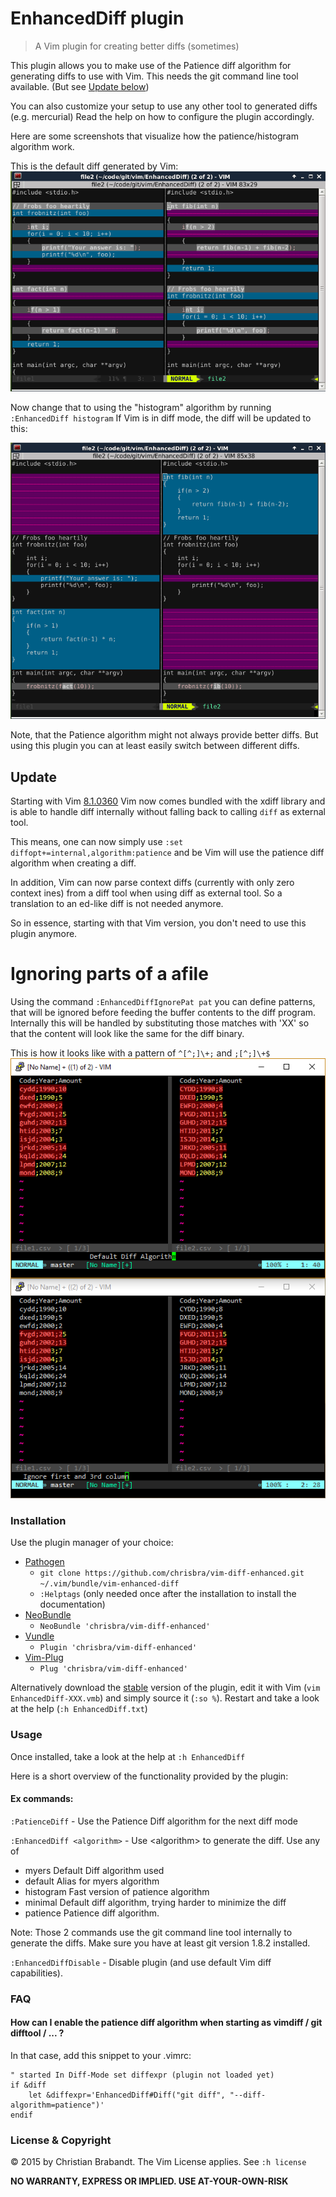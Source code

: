 # EnhancedDiff plugin
> A Vim plugin for creating better diffs (sometimes)

This plugin allows you to make use of the Patience diff algorithm for
generating diffs to use with Vim. This needs the git command line tool
available. (But see [Update below][Update])

You can also customize your setup to use any other tool to generated diffs
(e.g. mercurial) Read the help on how to configure the plugin accordingly.

Here are some screenshots that visualize how the patience/histogram algorithm
work.

This is the default diff generated by Vim:
![Default diff](default_diff.png)

Now change that to using the "histogram" algorithm by running `:EnhancedDiff histogram`
If Vim is in diff mode, the diff will be updated to this:

![histogram diff](histogram_diff.png)

Note, that the Patience algorithm might not always provide better diffs. But
using this plugin you can at least easily switch between different diffs.

## Update 
Starting with Vim [8.1.0360][Vim_81360] Vim now comes bundled with the xdiff
library and is able to handle diff internally without falling back to
calling `diff` as external tool.

This means, one can now simply use
`:set diffopt+=internal,algorithm:patience`
and be Vim will use the patience diff algorithm when creating a diff.

In addition, Vim can now parse context diffs (currently with only zero
context ines) from a diff tool when using diff as external tool. So a
translation to an ed-like diff is not needed anymore.

So in essence, starting with that Vim version, you don't need to use this
plugin anymore.

# Ignoring parts of a afile

Using the command `:EnhancedDiffIgnorePat pat` you can define patterns, that
will be ignored before feeding the buffer contents to the diff program.
Internally this will be handled by substituting those matches with 'XX'
so that the content will look like the same for the diff binary.

This is how it looks like with a pattern of `^[^;]\+;` and `;[^;]\+$`
![diff_ignore](diff_ignore.png)

### Installation
Use the plugin manager of your choice:

* [Pathogen][pathogen]
  * `git clone https://github.com/chrisbra/vim-diff-enhanced.git ~/.vim/bundle/vim-enhanced-diff`
  * `:Helptags` (only needed once after the installation to install the documentation)
* [NeoBundle][neobundle]
  * `NeoBundle 'chrisbra/vim-diff-enhanced'`
* [Vundle][vundle]
  * `Plugin 'chrisbra/vim-diff-enhanced'`
* [Vim-Plug][vim-plug]
  * `Plug 'chrisbra/vim-diff-enhanced'`

Alternatively download the [stable][] version of the plugin, edit it with Vim (`vim EnhancedDiff-XXX.vmb`) and simply source it (`:so %`). Restart and take a look at the help (`:h EnhancedDiff.txt`)

[stable]: http://www.vim.org/scripts/script.php?script_id=5121

### Usage
Once installed, take a look at the help at `:h EnhancedDiff`

Here is a short overview of the functionality provided by the plugin:
#### Ex commands:
`:PatienceDiff` - Use the Patience Diff algorithm for the next diff mode

`:EnhancedDiff <algorithm>`  - Use &lt;algorithm> to generate the diff.
Use any of
* myers		Default Diff algorithm used
* default	Alias for myers algorithm
* histogram     Fast version of patience algorithm
* minimal	Default diff algorithm, trying harder to minimize the diff
* patience	Patience diff algorithm.

Note: Those 2 commands use the git command line tool internally to generate the
diffs. Make sure you have at least git version 1.8.2 installed.

`:EnhancedDiffDisable`    - Disable plugin (and use default Vim diff capabilities).

### FAQ

#### How can I enable the patience diff algorithm when starting as vimdiff / git difftool / ... ?
In that case, add this snippet to your .vimrc:
```viml
" started In Diff-Mode set diffexpr (plugin not loaded yet)
if &diff
    let &diffexpr='EnhancedDiff#Diff("git diff", "--diff-algorithm=patience")'
endif
```
### License & Copyright

© 2015 by Christian Brabandt. The Vim License applies. See `:h license`

__NO WARRANTY, EXPRESS OR IMPLIED.  USE AT-YOUR-OWN-RISK__

[pathogen]: https://github.com/tpope/vim-pathogen
[neobundle]: https://github.com/Shougo/neobundle.vim
[vundle]: https://github.com/gmarik/vundle
[vim-plug]: https://github.com/junegunn/vim-plug
[Vim_81360]: https://github.com/vim/vim/releases/tag/v8.1.0360
[Update]: https://github.com/chrisbra/vim-diff-enhanced/blob/master/README.md#update
